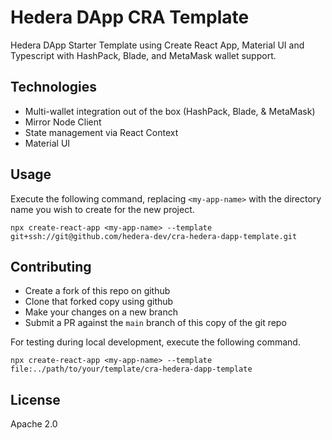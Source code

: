 # Hedera DApp CRA Template

Hedera DApp Starter Template using Create React App, Material UI and Typescript with HashPack, Blade, and MetaMask wallet support.

## Technologies

* Multi-wallet integration out of the box (HashPack, Blade, & MetaMask)
* Mirror Node Client
* State management via React Context
* Material UI


## Usage

Execute the following command, replacing `<my-app-name>` with the directory name you wish to create for the new project.

```shell
npx create-react-app <my-app-name> --template git+ssh://git@github.com/hedera-dev/cra-hedera-dapp-template.git
```
## Contributing

- Create a fork of this repo on github
- Clone that forked copy using github
- Make your changes on a new branch
- Submit a PR against the `main` branch of this copy of the git repo

For testing during local development, execute the following command.

```shell
npx create-react-app <my-app-name> --template file:../path/to/your/template/cra-hedera-dapp-template
```

## License
Apache 2.0
